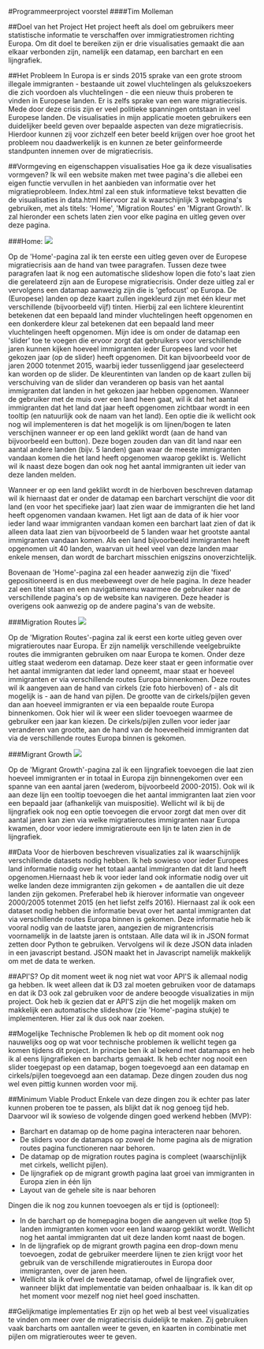 #Programmeerproject voorstel
####Tim Molleman

##Doel van het Project
Het project heeft als doel om gebruikers meer statistische informatie te verschaffen over immigratiestromen richting Europa. Om dit doel te bereiken zijn er drie visualisaties gemaakt die aan elkaar verbonden zijn, namelijk een datamap, een barchart en een lijngrafiek.

##Het Probleem
In Europa is er sinds 2015 sprake van een grote stroom illegale immigranten - bestaande uit zowel vluchtelingen als gelukszoekers die zich voordoen als vluchtelingen - die een nieuw thuis proberen te vinden in Europese landen. Er is zelfs sprake van een ware migratiecrisis. Mede door deze crisis zijn er veel politieke spanningen ontstaan in veel Europese landen.
De visualisaties in mijn applicatie moeten gebruikers een duidelijker beeld geven over bepaalde aspecten van deze migratiecrisis. Hierdoor kunnen zij voor zichzelf een beter beeld krijgen over hoe groot het probleem nou daadwerkelijk is en kunnen ze beter geïnformeerde standpunten innemen over de migratiecrisis.

##Vormgeving en eigenschappen visualisaties
Hoe ga ik deze visualisaties vormgeven? Ik wil een website maken met twee pagina's die allebei een eigen functie vervullen in het aanbieden van informatie over het migratieprobleem. Index.html zal een stuk informatieve tekst bevatten die de visualisaties in data.html
Hiervoor zal ik waarschijnlijk 3 webpagina's gebruiken, met als titels: 'Home', 'Migration Routes' en 'Migrant Growth'. Ik zal hieronder een schets laten zien voor elke pagina en uitleg geven over deze pagina.

###Home:
![](doc/home.jpg)

Op de 'Home'-pagina zal ik ten eerste een uitleg geven over de Europese migratiecrisis aan de hand van twee paragrafen. Tussen deze twee paragrafen laat ik nog een automatische slideshow lopen die foto's laat zien die gerelateerd zijn aan de Europese migratiecrisis. Onder deze uitleg zal er vervolgens een datamap aanwezig zijn die is 'gefocust' op Europa. De (Europese) landen op deze kaart zullen ingekleurd zijn met één kleur met verschillende (bijvoorbeeld vijf) tinten. Hierbij zal een lichtere kleurentint betekenen dat een bepaald land minder vluchtelingen heeft opgenomen en een donkerdere kleur zal betekenen dat een bepaald land meer vluchtelingen heeft opgenomen. Mijn idee is om onder de datamap een 'slider' toe te voegen die ervoor zorgt dat gebruikers voor verschillende jaren kunnen kijken hoeveel immigranten ieder Europees land voor het gekozen jaar (op de slider) heeft opgenomen. Dit kan bijvoorbeeld voor de jaren 2000 totenmet 2015, waarbij ieder tussenliggend jaar geselecteerd kan worden op de slider. De kleurentinten van landen op de kaart zullen bij verschuiving van de slider dan veranderen op basis van het aantal immigranten dat landen in het gekozen jaar hebben opgenomen. Wanneer de gebruiker met de muis over een land heen gaat, wil ik dat het aantal immigranten dat het land dat jaar heeft opgenomen zichtbaar wordt in een tooltip (en natuurlijk ook de naam van het land). 
Een optie die ik wellicht ook nog wil implementeren is dat het mogelijk is om lijnen/bogen te laten verschijnen wanneer er op een land geklikt wordt (aan de hand van bijvoorbeeld een button). Deze bogen zouden dan van dit land naar een aantal andere landen (bijv. 5 landen) gaan waar de meeste immigranten vandaan komen die het land heeft opgenomen waarop geklikt is. Wellicht wil ik naast deze bogen dan ook nog het aantal immigranten uit ieder van deze landen melden.

Wanneer er op een land geklikt wordt in de hierboven beschreven datamap wil ik hiernaast dat er onder de datamap een barchart verschijnt die voor dit land (en voor het specifieke jaar) laat zien waar de immigranten die het land heeft opgenomen vandaan kwamen. Het ligt aan de data of ik hier voor ieder land waar immigranten vandaan komen een barchart laat zien of dat ik alleen data laat zien van bijvoorbeeld de 5 landen waar het grootste aantal immigranten vandaan komen. Als een land bijvoorbeeld immigranten heeft opgenomen uit 40 landen, waarvan uit heel veel van deze landen maar enkele mensen, dan wordt de barchart misschien enigszins onoverzichtelijk.

Bovenaan de 'Home'-pagina zal een header aanwezig zijn die 'fixed' gepositioneerd is en dus meebeweegt over de hele pagina. In deze header zal een titel staan en een navigatiemenu waarmee de gebruiker naar de verschillende pagina's op de website kan navigeren. Deze header is overigens ook aanwezig op de andere pagina's van de website.

###Migration Routes
![](doc/routes.jpg)

Op de 'Migration Routes'-pagina zal ik eerst een korte uitleg geven over migratieroutes naar Europa. Er zijn namelijk verschillende veelgebruikte routes die immigranten gebruiken om naar Europa te komen. Onder deze uitleg staat wederom een datamap. Deze keer staat er geen informatie over het aantal immigranten dat ieder land opneemt, maar staat er hoeveel immigranten er via verschillende routes Europa binnenkomen. Deze routes wil ik aangeven aan de hand van cirkels (zie foto hierboven) of - als dit mogelijk is - aan de hand van pijlen. De grootte van de cirkels/pijlen geven dan aan hoeveel immigranten er via een bepaalde route Europa binnenkomen. Ook hier wil ik weer een slider toevoegen waarmee de gebruiker een jaar kan kiezen. De cirkels/pijlen zullen voor ieder jaar veranderen van grootte, aan de hand van de hoeveelheid immigranten dat via de verschillende routes Europa binnen is gekomen.

###Migrant Growth
![](doc/growth.jpg)

Op de 'Migrant Growth'-pagina zal ik een lijngrafiek toevoegen die laat zien hoeveel immigranten er in totaal in Europa zijn binnengekomen over een spanne van een aantal jaren (wederom, bijvoorbeeld 2000-2015). Ook wil ik aan deze lijn een tooltip toevoegen die het aantal immigranten laat zien voor een bepaald jaar (afhankelijk van muispositie). Wellicht wil ik bij de lijngrafiek ook nog een optie toevoegen die ervoor zorgt dat men over dit aantal jaren kan zien via welke migratieroutes immigranten naar Europa kwamen, door voor iedere immigratieroute een lijn te laten zien in de lijngrafiek.

##Data
Voor de hierboven beschreven visualizaties zal ik waarschijnlijk verschillende datasets nodig hebben. Ik heb sowieso voor ieder Europees land informatie nodig over het totaal aantal immigranten dat dit land heeft opgenomen.Hiernaast heb ik voor ieder land ook informatie nodig over uit welke landen deze immigranten zijn gekomen + de aantallen die uit deze landen zijn gekomen. Preferabel heb ik hierover informatie van ongeveer 2000/2005 totenmet 2015 (en het liefst zelfs 2016). Hiernaast zal ik ook een dataset nodig hebben die informatie bevat over het aantal immigranten dat via verschillende routes Europa binnen is gekomen. Deze informatie heb ik vooral nodig van de laatste jaren, aangezien de migrantencrisis voornamelijk in de laatste jaren is ontstaan. Alle data wil ik in JSON format zetten door Python te gebruiken. Vervolgens wil ik deze JSON data inladen in een javascript bestand. JSON maakt het in Javascript namelijk makkelijk om met de data te werken.

##API'S?
Op dit moment weet ik nog niet wat voor API'S ik allemaal nodig ga hebben. Ik weet alleen dat ik D3 zal moeten gebruiken voor de datamaps en dat ik D3 ook zal gebruiken voor de andere beoogde visualizaties in mijn project. Ook heb ik gezien dat er API'S zijn die het mogelijk maken om makkelijk een automatische slideshow (zie 'Home'-pagina stukje) te implementeren. Hier zal ik dus ook naar zoeken. 

##Mogelijke Technische Problemen
Ik heb op dit moment ook nog nauwelijks oog op wat voor technische problemen ik wellicht tegen ga komen tijdens dit project. In principe ben ik al bekend met datamaps en heb ik al eens lijngrafieken en barcharts gemaakt. Ik heb echter nog nooit een slider toegepast op een datamap, bogen toegevoegd aan een datamap en cirkels/pijlen toegevoegd aan een datamap. Deze dingen zouden dus nog wel even pittig kunnen worden voor mij.

##Minimum Viable Product
Enkele van deze dingen zou ik echter pas later kunnen proberen toe te passen, als blijkt dat ik nog genoeg tijd heb. 
Daarvoor wil ik sowieso de volgende dingen goed werkend hebben (MVP):
- Barchart en datamap op de home pagina interacteren naar behoren.
- De sliders voor de datamaps op zowel de home pagina als de migration routes pagina functioneren naar behoren.
- De datamap op de migration routes pagina is compleet (waarschijnlijk met cirkels, wellicht pijlen).
- De lijngrafiek op de migrant growth pagina laat groei van immigranten in Europa zien in één lijn
- Layout van de gehele site is naar behoren

Dingen die ik nog zou kunnen toevoegen als er tijd is (optioneel):
- In de barchart op de homepagina bogen die aangeven uit welke (top 5) landen immigranten komen voor een land waarop geklikt wordt. Wellicht nog het aantal immigranten dat uit deze landen komt naast de bogen.
- In de lijngrafiek op de migrant growth pagina een drop-down menu toevoegen, zodat de gebruiker meerdere lijnen te zien krijgt voor het gebruik van de verschillende migratieroutes in Europa door immigranten, over de jaren heen.
- Wellicht sla ik ofwel de tweede datamap, ofwel de lijngrafiek over, wanneer blijkt dat implementatie van beiden onhaalbaar is. Ik kan dit op het moment voor mezelf nog niet heel goed inschatten.

##Gelijkmatige implementaties
Er zijn op het web al best veel visualizaties te vinden om meer over de migratiecrisis duidelijk te maken. Zij gebruiken vaak barcharts om aantallen weer te geven, en kaarten in combinatie met pijlen om migratieroutes weer te geven.


